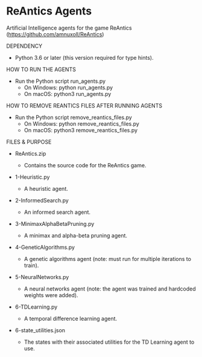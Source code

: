 # ReAntics Agents

Artificial Intelligence agents for the game ReAntics (https://github.com/amnuxoll/ReAntics)

DEPENDENCY
- Python 3.6 or later (this version required for type hints).

HOW TO RUN THE AGENTS
- Run the Python script run_agents.py
    * On Windows: python run_agents.py
    * On macOS: python3 run_agents.py

HOW TO REMOVE REANTICS FILES AFTER RUNNING AGENTS
- Run the Python script remove_reantics_files.py
    * On Windows: python remove_reantics_files.py
    * On macOS: python3 remove_reantics_files.py

FILES & PURPOSE
- ReAntics.zip
    * Contains the source code for the ReAntics game.

- 1-Heuristic.py
    * A heuristic agent.
- 2-InformedSearch.py
    * An informed search agent.
- 3-MinimaxAlphaBetaPruning.py
    * A minimax and alpha-beta pruning agent.
- 4-GeneticAlgorithms.py
    * A genetic algorithms agent (note: must run for multiple iterations to train).
- 5-NeuralNetworks.py
    * A neural networks agent (note: the agent was trained and hardcoded weights were added).
- 6-TDLearning.py
    * A temporal difference learning agent.
- 6-state_utilities.json
    * The states with their associated utilities for the TD Learning agent to use.
